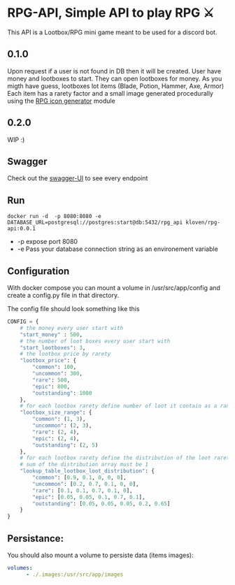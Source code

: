 # RPG-API, Simple API to play RPG ⚔


This API is a Lootbox/RPG mini game meant to be used for a discord bot.

## 0.1.0
Upon request if a user is not found in DB then it will be created. 
User have money and lootboxes to start. They can open lootboxes for money.
As you migth have guess, lootboxes lot items (Blade, Potion, Hammer, Axe, Armor)
Each item has a rarety factor and a small image generated procedurally using the  [RPG icon generator](https://github.com/Kl0ven/rpg-icon-generator) module

## 0.2.0
WIP :)

## Swagger
Check out the [swagger-UI](https://kl0ven.github.io/rpg-api/) to see every endpoint


## Run 
```
docker run -d  -p 8080:8080 -e DATABASE_URL=postgresql://postgres:start@db:5432/rpg_api kloven/rpg-api:0.0.1
```
 - -p expose port 8080
 - -e Pass your database connection string as an environement variable

## Configuration 
With docker compose you can mount a volume in /usr/src/app/config and create a config.py file in that directory.

The config file should look something like this
```python
CONFIG = {
    # the money every user start with
    "start_money" : 500,
    # the number of loot boxes every user start with
    "start_lootboxes": 3,
    # the lootbox price by rarety
    "lootbox_price": {
        "common": 100,
        "uncommon": 300,
        "rare": 500,
        "epic": 800,
        "outstanding": 1000
    },
    # for each lootbox rarety define number of loot it contain as a range (min, max)
    "lootbox_size_range": {
        "common": (1, 3),
        "uncommon": (2, 3),
        "rare": (2, 4),
        "epic": (2, 4),
        "outstanding": (2, 5)
    },
    # for each lootbox rarety define the distribution of the loot rarety [common, uncommon, rare, epic, outstanding]
    # sum of the distribution array must be 1
    "lookup_table_lootbox_loot_distribution": {
        "common": [0.9, 0.1, 0, 0, 0],
        "uncommon": [0.2, 0.7, 0.1, 0, 0],
        "rare": [0.1, 0.1, 0.7, 0.1, 0],
        "epic": [0.05, 0.05, 0.1, 0.7, 0.1],
        "outstanding": [0.05, 0.05, 0.05, 0.2, 0.65]
    }
}
```

## Persistance:
You should also mount a volume to persiste data (items images):
```yaml
volumes:
      - ./.images:/usr/src/app/images

```
